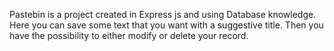 Pastebin is a project created in Express js and using Database knowledge. Here you can save some text that you want with a suggestive title. Then you have the possibility to either modify or delete your record.
